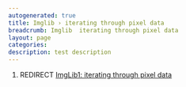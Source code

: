 ```yaml
---
autogenerated: true
title: Imglib › iterating through pixel data
breadcrumb: Imglib  iterating through pixel data
layout: page
categories: 
description: test description
---
```


1.  REDIRECT [ImgLib1: iterating through pixel data](ImgLib1__iterating_through_pixel_data)
